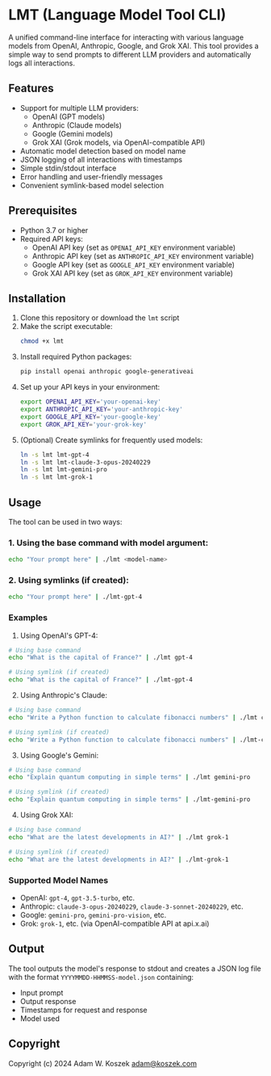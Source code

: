 # LMT (Language Model Tool CLI)

A unified command-line interface for interacting with various language models from OpenAI, Anthropic, Google, and Grok XAI. 
This tool provides a simple way to send prompts to different LLM providers and automatically logs all interactions.

## Features

- Support for multiple LLM providers:
  - OpenAI (GPT models)
  - Anthropic (Claude models)
  - Google (Gemini models)
  - Grok XAI (Grok models, via OpenAI-compatible API)
- Automatic model detection based on model name
- JSON logging of all interactions with timestamps
- Simple stdin/stdout interface
- Error handling and user-friendly messages
- Convenient symlink-based model selection

## Prerequisites

- Python 3.7 or higher
- Required API keys:
  - OpenAI API key (set as `OPENAI_API_KEY` environment variable)
  - Anthropic API key (set as `ANTHROPIC_API_KEY` environment variable)
  - Google API key (set as `GOOGLE_API_KEY` environment variable)
  - Grok XAI API key (set as `GROK_API_KEY` environment variable)

## Installation

1. Clone this repository or download the `lmt` script
2. Make the script executable:
   ```bash
   chmod +x lmt
   ```
3. Install required Python packages:
   ```bash
   pip install openai anthropic google-generativeai
   ```
4. Set up your API keys in your environment:
   ```bash
   export OPENAI_API_KEY='your-openai-key'
   export ANTHROPIC_API_KEY='your-anthropic-key'
   export GOOGLE_API_KEY='your-google-key'
   export GROK_API_KEY='your-grok-key'
   ```
5. (Optional) Create symlinks for frequently used models:
   ```bash
   ln -s lmt lmt-gpt-4
   ln -s lmt lmt-claude-3-opus-20240229
   ln -s lmt lmt-gemini-pro
   ln -s lmt lmt-grok-1
   ```

## Usage

The tool can be used in two ways:

### 1. Using the base command with model argument:
```bash
echo "Your prompt here" | ./lmt <model-name>
```

### 2. Using symlinks (if created):
```bash
echo "Your prompt here" | ./lmt-gpt-4
```

### Examples

1. Using OpenAI's GPT-4:
```bash
# Using base command
echo "What is the capital of France?" | ./lmt gpt-4

# Using symlink (if created)
echo "What is the capital of France?" | ./lmt-gpt-4
```

2. Using Anthropic's Claude:
```bash
# Using base command
echo "Write a Python function to calculate fibonacci numbers" | ./lmt claude-3-opus-20240229

# Using symlink (if created)
echo "Write a Python function to calculate fibonacci numbers" | ./lmt-claude-3-opus-20240229
```

3. Using Google's Gemini:
```bash
# Using base command
echo "Explain quantum computing in simple terms" | ./lmt gemini-pro

# Using symlink (if created)
echo "Explain quantum computing in simple terms" | ./lmt-gemini-pro
```

4. Using Grok XAI:
```bash
# Using base command
echo "What are the latest developments in AI?" | ./lmt grok-1

# Using symlink (if created)
echo "What are the latest developments in AI?" | ./lmt-grok-1
```

### Supported Model Names

- OpenAI: `gpt-4`, `gpt-3.5-turbo`, etc.
- Anthropic: `claude-3-opus-20240229`, `claude-3-sonnet-20240229`, etc.
- Google: `gemini-pro`, `gemini-pro-vision`, etc.
- Grok: `grok-1`, etc. (via OpenAI-compatible API at api.x.ai)

## Output

The tool outputs the model's response to stdout and creates a JSON log file with the format `YYYYMMDD-HHMMSS-model.json` containing:
- Input prompt
- Output response
- Timestamps for request and response
- Model used

## Copyright

Copyright (c) 2024 Adam W. Koszek <adam@koszek.com>
